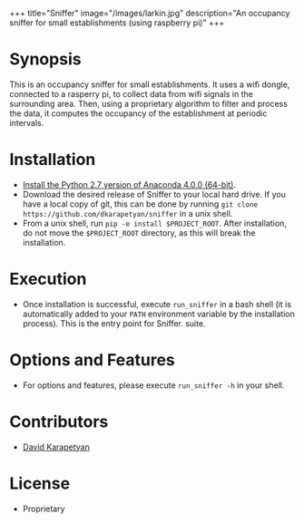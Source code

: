 +++
title="Sniffer"
image="/images/larkin.jpg"
description="An occupancy sniffer for small establishments (using raspberry pi)"
+++

# Synopsis

This is an occupancy sniffer for small establishments. 
It uses a wifi dongle, connected to a rasperry pi, to collect data 
from wifi signals in the surrounding area. Then, using a proprietary algorithm to filter and process the data, it computes the occupancy of the establishment at periodic intervals.  

# Installation

* [Install the Python 2.7 version of 
Anaconda 4.0.0 (64-bit)](https://www.continuum.io/downloads).
* Download the desired release of Sniffer 
to your local hard drive. If you have a local copy of git, this can be
done by running `git clone https://github.com/dkarapetyan/sniffer` in a unix
shell.
* From a unix shell, run `pip -e install $PROJECT_ROOT`. After installation,
do not move the `$PROJECT_ROOT` directory, as this will break the
installation.

# Execution

* Once installation is successful, execute `run_sniffer` in a bash shell 
  (it is automatically added to your `PATH` environment variable 
  by the installation process). This is the entry point for Sniffer.
  suite.

# Options and Features

* For options and features, please execute `run_sniffer -h`
  in your shell. 
 
 
# Contributors

* [David Karapetyan](mailto:david.karapetyan@gmail.com)

# License

* Proprietary
